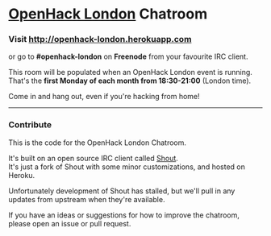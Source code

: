# [OpenHack London] Chatroom

### Visit http://openhack-london.herokuapp.com

or go to **#openhack-london** on **Freenode** from your favourite IRC client.

This room will be populated when an OpenHack London event is running.  
That's the **first Monday of each month from 18:30-21:00** (London time).

Come in and hang out, even if you're hacking from home!

---

### Contribute

This is the code for the OpenHack London Chatroom.

It's built on an open source IRC client called [Shout](http://shout-irc.com).  
It's just a fork of Shout with some minor customizations, and hosted on Heroku.

Unfortunately development of Shout has stalled,
but we'll pull in any updates from upstream when they're available.

If you have an ideas or suggestions for how to improve the chatroom,
please open an issue or pull request.

[OpenHack London]: http://openhack.github.io/london/
